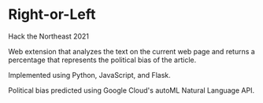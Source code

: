 # Right-or-Left
Hack the Northeast 2021

Web extension that analyzes the text on the current web page and returns a percentage that represents the political bias of the article.

Implemented using Python, JavaScript, and Flask.

Political bias predicted using Google Cloud's autoML Natural Language API.
